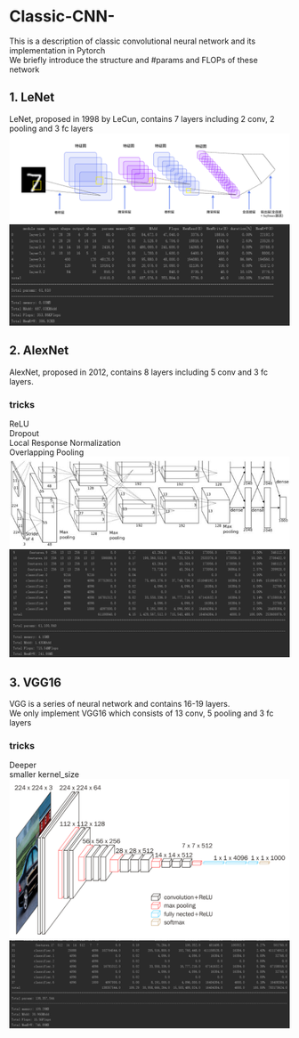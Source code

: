 # Classic-CNN-
This is a description of classic convolutional neural network and its implementation in Pytorch <br>
We briefly introduce the structure and #params and FLOPs of these network

## 1. LeNet
LeNet, proposed in 1998 by LeCun, contains 7 layers including 2 conv, 2 pooling and 3 fc layers
![image](https://github.com/MonkeyKing-KK/Classic-CNN-/blob/master/pictures/LeNet.png)
![image](https://github.com/MonkeyKing-KK/Classic-CNN-/blob/master/pictures/LeNet_data.png)

## 2. AlexNet
AlexNet, proposed in 2012, contains 8 layers including 5 conv and 3 fc layers. <br>
### tricks
ReLU <br>
Dropout <br>
Local Response Normalization <br>
Overlapping Pooling
![image](https://github.com/MonkeyKing-KK/Classic-CNN-/blob/master/pictures/Alexnet.png)
![image](https://github.com/MonkeyKing-KK/Classic-CNN-/blob/master/pictures/AlexNet_data.png)

## 3. VGG16
VGG is a series of neural network and contains 16-19 layers. <br>
We only implement VGG16 which consists of 13 conv, 5 pooling and 3 fc layers
### tricks
Deeper <br>
smaller kernel_size
![image](https://github.com/MonkeyKing-KK/Classic-CNN-/blob/master/pictures/VGG16.png)
![image](https://github.com/MonkeyKing-KK/Classic-CNN-/blob/master/pictures/VGG16_data.png)
